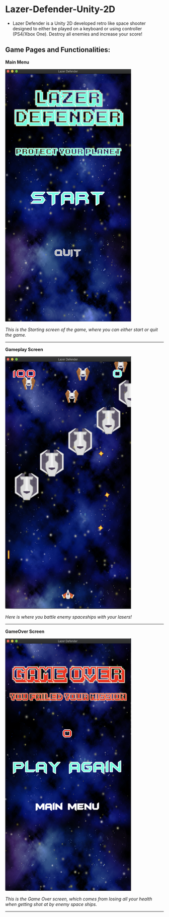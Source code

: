 # Lazer-Defender-Unity-2D
- Lazer Defender is a Unity 2D developed retro like space shooter designed to either be played on a keyboard or using controller (PS4/Xbox One). Destroy all enemies and increase your score!

## Game Pages and Functionalities:

**Main Menu**

<img src = "GameplayImages/LazerDefenderStartScreen.png" width="400" height="800">

*This is the Starting screen of the game, where you can either start or quit the game.*

---

**Gameplay Screen**

<img src = "GameplayImages/LazerDefenderGameScreen.png" width="400" height="800">

*Here is where you battle enemy spaceships with your lasers!*  

---

**GameOver Screen**

<img src = "GameplayImages/LazerDefenderGameOver.png" width="400" height="800">

*This is the Game Over screen, which comes from losing all your health when getting shot at by enemy space ships.*

--- 
